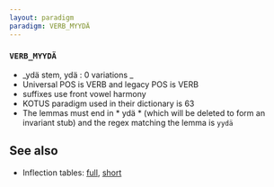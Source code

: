 ```yaml
---
layout: paradigm
paradigm: VERB_MYYDÄ
---
```

### ` VERB_MYYDÄ `

* _ydä stem, ydä : 0 variations _
* Universal POS is VERB and legacy POS is VERB
* suffixes use front vowel harmony
* KOTUS paradigm used in their dictionary is 63
* The lemmas must end in * ydä * (which will be deleted to form an invariant stub) and the regex matching the lemma is ` yydä `

## See also

* Inflection tables: [full](gen/M/myydä.html), [short](gen/M/myydä_wikt.html)

